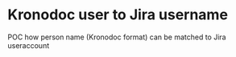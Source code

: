 # Kronodoc user to Jira username

POC how person name (Kronodoc format) can be matched to Jira useraccount 
